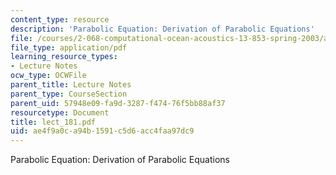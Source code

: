 ```yaml
---
content_type: resource
description: 'Parabolic Equation: Derivation of Parabolic Equations'
file: /courses/2-068-computational-ocean-acoustics-13-853-spring-2003/ae4f9a0ca94b1591c5d6acc4faa97dc9_lect_181.pdf
file_type: application/pdf
learning_resource_types:
- Lecture Notes
ocw_type: OCWFile
parent_title: Lecture Notes
parent_type: CourseSection
parent_uid: 57948e09-fa9d-3287-f474-76f5bb88af37
resourcetype: Document
title: lect_181.pdf
uid: ae4f9a0c-a94b-1591-c5d6-acc4faa97dc9
---
```

Parabolic Equation: Derivation of Parabolic Equations

